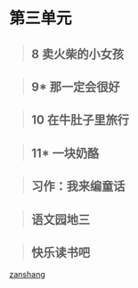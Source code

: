 # 第三单元

<Ebook grade="xxyw3a" :pages="27" :paged="27" ></Ebook> 


> ## 8 卖火柴的小女孩

<Ebook grade="xxyw3a" :pages="28" :paged="32" ></Ebook> 


> ## 9* 那一定会很好

<Ebook grade="xxyw3a" :pages="33" :paged="34" ></Ebook> 


> ## 10 在牛肚子里旅行

<Ebook grade="xxyw3a" :pages="35" :paged="37" ></Ebook> 


> ## 11* 一块奶酪

<Ebook grade="xxyw3a" :pages="38" :paged="39" ></Ebook> 


> ## 习作：我来编童话

<Ebook grade="xxyw3a" :pages="40" :paged="40" ></Ebook> 


> ## 语文园地三

<Ebook grade="xxyw3a" :pages="41" :paged="42" ></Ebook> 


> ## 快乐读书吧

<Ebook grade="xxyw3a" :pages="43" :paged="44" ></Ebook> 


[zanshang](../res/zanshang.md ':include')